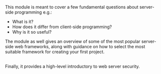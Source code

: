This module is meant to cover a few fundamental questions about server-side programming e.g.:
- What is it?
- How does it differ from client-side programming?
- Why is it so useful?

The module as well gives an overview of some of the most popular server-side web frameworks, along with guidance on how to select the most suitable framework for creating your first project.<br />
<br />

Finally, it provides a high-level introductory to web server security.
